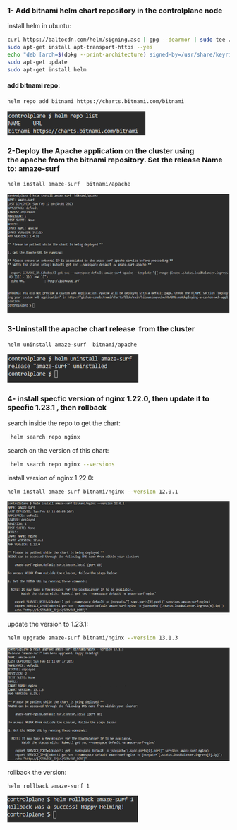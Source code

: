 
### 1- Add bitnami helm chart repository in the controlplane node
install helm in ubuntu:
```bash
curl https://baltocdn.com/helm/signing.asc | gpg --dearmor | sudo tee /usr/share/keyrings/helm.gpg > /dev/null
sudo apt-get install apt-transport-https --yes
echo "deb [arch=$(dpkg --print-architecture) signed-by=/usr/share/keyrings/helm.gpg] https://baltocdn.com/helm/stable/debian/ all main" | sudo tee /etc/apt/sources.list.d/helm-stable-debian.list
sudo apt-get update
sudo apt-get install helm
```

#### add bitnami repo:
```bash
helm repo add bitnami https://charts.bitnami.com/bitnami
```

![image info](Screenshot/add-bitnami_repo.png)

### 2-Deploy the Apache application on the cluster using the apache from the bitnami repository. Set the release Name to: amaze-surf
```bash
helm install amaze-surf  bitnami/apache
```
![image info](Screenshot/install-repo.png)

### 3-Uninstall the apache chart release  from the cluster
```bash
helm uninstall amaze-surf  bitnami/apache
```
![image info](Screenshot/uninstall-repo.png)

### 4- install specfic version of nginx 1.22.0, then update it to specfic 1.23.1 , then rollback
search inside the repo to get the chart:
```bash
 helm search repo nginx
```
search on the version of this chart:
```bash
 helm search repo nginx --versions
```
install version of nginx 1.22.0:
```bash
helm install amaze-surf bitnami/nginx --version 12.0.1
```
![image info](Screenshot/install-version22.png)

update the version to 1.23.1:
```bash
helm upgrade amaze-surf bitnami/nginx --version 13.1.3
```
![image info](Screenshot/upgrade-repo.png)

rollback the version:
```bash
helm rollback amaze-surf 1
```
![image info](Screenshot/rollback.png)

